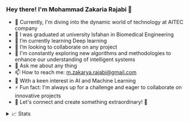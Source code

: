 ### Hey there! I'm Mohammad Zakaria Rajabi 👋

- 🔭 Currently, I'm diving into the dynamic world of technology at AITEC company
- 💼 I was graduated at university Isfahan in Biomedical Engineering 
- 🌱 I’m currently learning Deep learning 
- 👯 I’m looking to collaborate on any project 
- 🤔 I'm constantly exploring new algorithms and methodologies to enhance our understanding of intelligent systems
- 💬 Ask me about any thing 
- 📫 How to reach me: m.zakarya.rajabi@gmail.com
- 🤖 With a keen interest in AI and Machine Learning
- ⚡ Fun fact: I'm always up for a challenge and eager to collaborate on innovative projects
- 🚀 Let's connect and create something extraordinary! 🌟




<details>
<summary>📈 Stats</summary>
<br>
My Github Stats

![](http://github-profile-summary-cards.vercel.app/api/cards/profile-details?username=mrzakariarajabi&theme=dracula) 

![](http://github-profile-summary-cards.vercel.app/api/cards/repos-per-language?username=mrzakariarajabi&theme=dracula) 
![](http://github-profile-summary-cards.vercel.app/api/cards/most-commit-language?username=mrzakariarajabi&theme=dracula)




<!--
**mrzakariarajabi/mrzakariarajabi** is a ✨ _special_ ✨ repository because its `README.md` (this file) appears on your GitHub profile.


- 🔭 Currently, I'm diving into the dynamic world of technology at AITEC company
- 💼 I was graduated at university Isfahan in Biomedical Engineering 
- 🌱 I’m currently learning Deep learning 
- 👯 I’m looking to collaborate on any project 
- 🤔 I'm constantly exploring new algorithms and methodologies to enhance our understanding of intelligent systems
- 💬 Ask me about any thing 
- 📫 How to reach me: m.zakarya.rajabi@gmail.com
- 🤖 With a keen interest in AI and Machine Learning
- ⚡ Fun fact: I'm always up for a challenge and eager to collaborate on innovative projects
- 🚀 Let's connect and create something extraordinary! 🌟
-->

